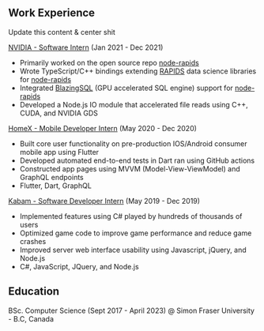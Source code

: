 ## Work Experience
Update this content & center shit

[NVIDIA - Software Intern](https://www.nvidia.com/en-us/) (Jan 2021 - Dec 2021)
- Primarily worked on the open source repo [node-rapids](https://github.com/rapidsai/node-rapids)
- Wrote TypeScript/C++ bindings extending [RAPIDS](https://developer.nvidia.com/rapids) data science libraries for [node-rapids](https://github.com/rapidsai/node-rapids)
- Integrated [BlazingSQL](https://github.com/BlazingDB/blazingsql) (GPU accelerated SQL engine) support for [node-rapids](https://github.com/rapidsai/node-rapids)
- Developed a Node.js IO module that accelerated file reads using C++, CUDA, and NVIDIA GDS

[HomeX - Mobile Developer Intern](https://homex.com/) (May 2020 - Dec 2020)
- Built core user functionality on pre-production IOS/Android consumer mobile app using Flutter
- Developed automated end-to-end tests in Dart ran using GitHub actions
- Constructed app pages using MVVM (Model-View-ViewModel) and GraphQL endpoints
- Flutter, Dart, GraphQL

[Kabam - Software Developer Intern](https://kabam.com/) (May 2019 - Dec 2019)
- Implemented features using C# played by hundreds of thousands of users
- Optimized game code to improve game performance and reduce game crashes
- Improved server web interface usability using Javascript, jQuery, and Node.js
- C#, JavaScript, JQuery, and Node.js

## Education
BSc. Computer Science (Sept 2017 - April 2023) @ Simon Fraser University - B.C, Canada

